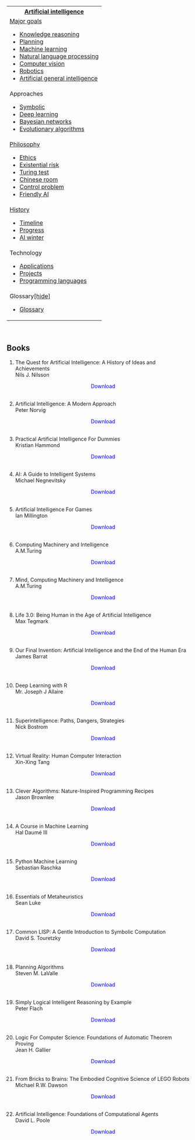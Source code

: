 <table class="vertical-navbox nowraplinks hlist">
<tbody>
<tr>
<th><a title="Outline of artificial intelligence" href="https://en.wikipedia.org/wiki/Outline_of_artificial_intelligence">Artificial intelligence</a></th>
</tr>
<tr>
<td>
<div id="NavFrame1" class="NavFrame collapsed">
<div class="NavHead"><a title="Artificial intelligence" href="https://en.wikipedia.org/wiki/Artificial_intelligence#Goals">Major goals</a></div>
<div class="NavContent">
<ul>
<li><a title="Knowledge representation and reasoning" href="https://en.wikipedia.org/wiki/Knowledge_representation_and_reasoning">Knowledge reasoning</a></li>
<li><a title="Automated planning and scheduling" href="https://en.wikipedia.org/wiki/Automated_planning_and_scheduling">Planning</a></li>
<li><a title="Machine learning" href="https://en.wikipedia.org/wiki/Machine_learning">Machine learning</a></li>
<li><a title="Natural language processing" href="https://en.wikipedia.org/wiki/Natural_language_processing">Natural language processing</a></li>
<li><a title="Computer vision" href="https://en.wikipedia.org/wiki/Computer_vision">Computer vision</a></li>
<li><a title="Robotics" href="https://en.wikipedia.org/wiki/Robotics">Robotics</a></li>
<li><a title="Artificial general intelligence" href="https://en.wikipedia.org/wiki/Artificial_general_intelligence">Artificial general intelligence</a></li>
</ul>
</div>
</div>
</td>
</tr>
<tr>
<td>
<div id="NavFrame2" class="NavFrame collapsed">
<div class="NavHead">Approaches</div>
<div class="NavContent">
<ul>
<li><a title="Symbolic artificial intelligence" href="https://en.wikipedia.org/wiki/Symbolic_artificial_intelligence">Symbolic</a></li>
<li><a title="Deep learning" href="https://en.wikipedia.org/wiki/Deep_learning">Deep learning</a></li>
<li><a title="Bayesian network" href="https://en.wikipedia.org/wiki/Bayesian_network">Bayesian networks</a></li>
<li><a title="Evolutionary algorithm" href="https://en.wikipedia.org/wiki/Evolutionary_algorithm">Evolutionary algorithms</a></li>
</ul>
</div>
</div>
</td>
</tr>
<tr>
<td>
<div id="NavFrame3" class="NavFrame collapsed">
<div class="NavHead"><a title="Philosophy of artificial intelligence" href="https://en.wikipedia.org/wiki/Philosophy_of_artificial_intelligence">Philosophy</a></div>
<div class="NavContent">
<ul>
<li><a title="Ethics of artificial intelligence" href="https://en.wikipedia.org/wiki/Ethics_of_artificial_intelligence">Ethics</a></li>
<li><a title="Existential risk from artificial general intelligence" href="https://en.wikipedia.org/wiki/Existential_risk_from_artificial_general_intelligence">Existential risk</a></li>
<li><a title="Turing test" href="https://en.wikipedia.org/wiki/Turing_test">Turing test</a></li>
<li><a title="Chinese room" href="https://en.wikipedia.org/wiki/Chinese_room">Chinese room</a></li>
<li><a title="AI control problem" href="https://en.wikipedia.org/wiki/AI_control_problem">Control problem</a></li>
<li><a title="Friendly artificial intelligence" href="https://en.wikipedia.org/wiki/Friendly_artificial_intelligence">Friendly AI</a></li>
</ul>
</div>
</div>
</td>
</tr>
<tr>
<td>
<div id="NavFrame4" class="NavFrame collapsed">
<div class="NavHead"><a title="History of artificial intelligence" href="https://en.wikipedia.org/wiki/History_of_artificial_intelligence">History</a></div>
<div class="NavContent">
<ul>
<li><a title="Timeline of artificial intelligence" href="https://en.wikipedia.org/wiki/Timeline_of_artificial_intelligence">Timeline</a></li>
<li><a title="Progress in artificial intelligence" href="https://en.wikipedia.org/wiki/Progress_in_artificial_intelligence">Progress</a></li>
<li><a title="AI winter" href="https://en.wikipedia.org/wiki/AI_winter">AI winter</a></li>
</ul>
</div>
</div>
</td>
</tr>
<tr>
<td>
<div id="NavFrame5" class="NavFrame collapsed">
<div class="NavHead">Technology</div>
<div class="NavContent">
<ul>
<li><a title="Applications of artificial intelligence" href="https://en.wikipedia.org/wiki/Applications_of_artificial_intelligence">Applications</a></li>
<li><a title="List of artificial intelligence projects" href="https://en.wikipedia.org/wiki/List_of_artificial_intelligence_projects">Projects</a></li>
<li><a title="List of programming languages for artificial intelligence" href="https://en.wikipedia.org/wiki/List_of_programming_languages_for_artificial_intelligence">Programming languages</a></li>
</ul>
</div>
</div>
</td>
</tr>
<tr>
<td>
<div id="NavFrame6" class="NavFrame collapsed">
<div class="NavHead">Glossary<a id="NavToggle6" class="NavToggle" href="https://en.wikipedia.org/wiki/Artificial_intelligence#">[hide]</a></div>
<div class="NavContent">
<ul>
<li><a title="Glossary of artificial intelligence" href="https://en.wikipedia.org/wiki/Glossary_of_artificial_intelligence">Glossary</a></li>
</ul>
</div>
</div>
</td>
</tr>
</tbody>
</table>
</br>

<h2> Books</h2>

1. The Quest for Artificial Intelligence: A History of Ideas and Achievements</br>
                Nils J. Nilsson</br>
                <a href="https://github.com/manjunath5496/AI-Books/blob/master/pdf1079.pdf" target="_blank" style="text-decoration:none"> <font color="blue"> <center> Download</center></font> </a></br>
                
2. Artificial Intelligence: A Modern Approach</br>
                Peter Norvig</br>
                <a href="https://github.com/manjunath5496/AI-Books/blob/master/pdf1293.rar" target="_blank" style="text-decoration:none"> <font color="blue"> <center> Download</center></font> </a></br>
                
3. Practical Artificial Intelligence For Dummies</br>
                Kristian Hammond</br>
                <a href="https://github.com/manjunath5496/AI-Books/blob/master/pdf1300.pdf" target="_blank" style="text-decoration:none"> <font color="blue"> <center> Download</center></font> </a></br>
                
4.  AI: A Guide to Intelligent Systems</br>
                Michael Negnevitsky</br>
                <a href="https://github.com/manjunath5496/AI-Books/blob/master/pdf2442.pdf" target="_blank" style="text-decoration:none"> <font color="blue"> <center> Download</center></font> </a></br>
                
5.  Artificial Intelligence For Games</br>
                Ian Millington</br>
                <a href="https://github.com/manjunath5496/AI-Books/blob/master/pdf2444.pdf" target="_blank" style="text-decoration:none"> <font color="blue"> <center> Download</center></font> </a></br>
                
6.  Computing Machinery and Intelligence</br>
               A.M.Turing</br>
                <a href="https://github.com/manjunath5496/AI-Books/blob/master/pdf2787.pdf" target="_blank" style="text-decoration:none"> <font color="blue"> <center> Download</center></font> </a></br>
                
7. Mind, Computing Machinery and Intelligence</br>
               A.M.Turing</br>
                <a href="https://github.com/manjunath5496/AI-Books/blob/master/pdf2789.pdf" target="_blank" style="text-decoration:none"> <font color="blue"> <center> Download</center></font> </a></br>
                
8.  Life 3.0: Being Human in the Age of Artificial Intelligence</br>
                Max Tegmark</br>
                <a href="https://github.com/manjunath5496/AI-Books/blob/master/sh32.pdf" target="_blank" style="text-decoration:none"> <font color="blue"> <center> Download</center></font> </a></br>
                
9. Our Final Invention: Artificial Intelligence and the End of the Human Era  </br>
                James Barrat</br>
                <a href="https://github.com/manjunath5496/AI-Books/blob/master/sh43.pdf" target="_blank" style="text-decoration:none"> <font color="blue"> <center> Download</center></font> </a></br>
                
10. Deep Learning with R  </br>
               Mr. Joseph J Allaire</br>
                <a href="https://github.com/manjunath5496/AI-Books/blob/master/sh44.pdf" target="_blank" style="text-decoration:none"> <font color="blue"> <center> Download</center></font> </a></br>
                
11. Superintelligence: Paths, Dangers, Strategies  </br>
               Nick Bostrom</br>
                <a href="https://github.com/manjunath5496/AI-Books/blob/master/sh45.pdf" target="_blank" style="text-decoration:none"> <font color="blue"> <center> Download</center></font> </a></br>
                
12.  Virtual Reality: Human Computer Interaction  </br>
               Xin-Xing Tang</br>
                <a href="https://github.com/manjunath5496/AI-Books/blob/master/sh46.pdf" target="_blank" style="text-decoration:none"> <font color="blue"> <center> Download</center></font> </a></br>
                
13. Clever Algorithms: Nature-Inspired Programming Recipes  </br>
               Jason Brownlee</br>
                <a href="https://github.com/manjunath5496/AI-Books/blob/master/sh47.pdf" target="_blank" style="text-decoration:none"> <font color="blue"> <center> Download</center></font> </a></br>
14.  A Course in Machine Learning  </br>
               Hal Daum&#233; III</br>
                <a href="https://github.com/manjunath5496/AI-Books/blob/master/sh48.pdf" target="_blank" style="text-decoration:none"> <font color="blue"> <center> Download</center></font> </a></br>
15.  Python Machine Learning  </br>
               Sebastian Raschka</br>
                <a href="https://github.com/manjunath5496/AI-Books/blob/master/sh49.rar" target="_blank" style="text-decoration:none"> <font color="blue"> <center> Download</center></font> </a></br>
                
16.  Essentials of Metaheuristics  </br>
               Sean Luke</br>
                <a href="https://github.com/manjunath5496/AI-Books/blob/master/sh50.pdf" target="_blank" style="text-decoration:none"> <font color="blue"> <center> Download</center></font> </a></br>
                
17. Common LISP: A Gentle Introduction to Symbolic Computation  </br>
               David S. Touretzky</br>
                <a href="https://github.com/manjunath5496/AI-Books/blob/master/sh51.pdf" target="_blank" style="text-decoration:none"> <font color="blue"> <center> Download</center></font> </a></br>
                
18.  Planning Algorithms  </br>
               Steven M. LaValle</br>
                <a href="https://github.com/manjunath5496/AI-Books/blob/master/sh52.pdf" target="_blank" style="text-decoration:none"> <font color="blue"> <center> Download</center></font> </a></br>
                
19.  Simply Logical Intelligent Reasoning by Example  </br>
               Peter Flach</br>
                <a href="https://github.com/manjunath5496/AI-Books/blob/master/sh53.pdf" target="_blank" style="text-decoration:none"> <font color="blue"> <center> Download</center></font> </a></br>
                
20. Logic For Computer Science: Foundations of Automatic Theorem Proving  </br>
               Jean H. Gallier</br>
                <a href="https://github.com/manjunath5496/AI-Books/blob/master/sh54.pdf" target="_blank" style="text-decoration:none"> <font color="blue"> <center> Download</center></font> </a></br>
                
21.  From Bricks to Brains: The Embodied Cognitive Science of LEGO Robots   </br>
               Michael R.W. Dawson</br>
                <a href="https://github.com/manjunath5496/AI-Books/blob/master/sh55.pdf" target="_blank" style="text-decoration:none"> <font color="blue"> <center> Download</center></font> </a></br>
                
22. Artificial Intelligence: Foundations of Computational Agents  </br>
              David L. Poole</br>
                <a href="https://github.com/manjunath5496/AI-Books/blob/master/sh56.pdf" target="_blank" style="text-decoration:none"> <font color="blue"> <center> Download</center></font> </a></br>
                
		   
		   
		   
		   
		   
		   
		   
		   
             
